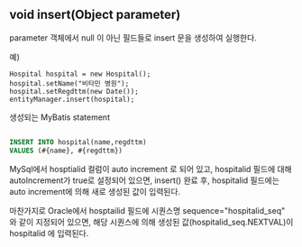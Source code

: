## void insert(Object parameter) ##

parameter 객체에서 null 이 아닌 필드들로 insert 문을 생성하여 실행한다.

예)
```
Hospital hospital = new Hospital();
hospital.setName("비타민 병원");
hospital.setRegdttm(new Date());
entityManager.insert(hospital);
```
생성되는 MyBatis statement
```sql

INSERT INTO hospital(name,regdttm)
VALUES (#{name}, #{regdttm})
```

MySql에서 hosptialid 컬럼이 auto increment 로 되어 있고, hospitalid 필드에 대해 autoIncrement가 true로 설정되어 있으면, insert() 완료 후, hospitalid 필드에는 auto increment에 의해 새로 생성된 값이 입력된다.

마찬가지로 Oracle에서 hosptailid 필드에 시퀀스명 sequence="hospitalid\_seq" 와 같이 지정되어 있으면, 해당 시퀀스에 의해 생성된 값(hospitalid\_seq.NEXTVAL)이 hospitalid 에 입력된다.